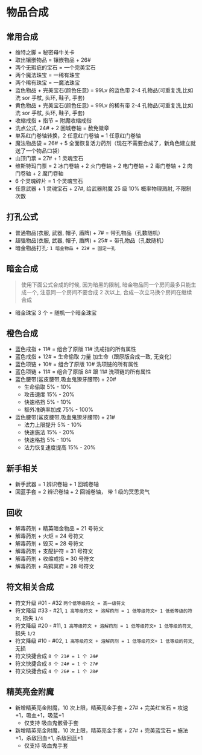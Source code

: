 # 物品合成

## 常用合成

- 维特之脚 = 秘密母牛关卡
- 取出镶嵌物品 = 镶嵌物品 + 26#
- 两个无瑕疵的宝石 = 一个完美宝石
- 两个魔法珠宝 = 一稀有珠宝
- 两个稀有珠宝 = 一魔法珠宝
- 蓝色物品 + 完美宝石(颜色任意) = 99Lv 的蓝色带 2-4 孔物品(可重复洗,比如洗 sor 手杖, 头环, 鞋子, 手套)
- 黄色物品 + 完美宝石(颜色任意) = 99Lv 的稀有带 2-4 孔物品(可重复洗,比如洗 sor 手杖, 头环, 鞋子, 手套)
- 收缩戒指 + 指节 = 附魔收缩戒指
- 洗点公式, 24# + 2 回城卷轴 = 赦免徽章
- 单系红门卷轴转换，2 任意红门卷轴 = 1 任意红门卷轴
- 魔法物品袋 = 26# + 5 全面恢复活力药剂（现在不需要合成了，新角色建立就送了一个物品口袋）
- 山顶门票 = 27# + 1 灵魂宝石
- 维斯特玛门票 = 2 冰门卷轴 + 2 火门卷轴 + 2 电门卷轴 + 2 毒门卷轴 + 2 肉门卷轴 + 2 魔门卷轴
- 6 个灵魂碎片 = 1 个灵魂宝石
- 任意武器 + 1 灵魂宝石 + 27#, 给武器附魔 25 级 10% 概率物理溅射, 不限制次数

## 打孔公式

- 普通物品(衣服, 武器, 帽子, 盾牌) + 7# = 带孔物品（孔数随机）
- 超强物品(衣服, 武器, 帽子, 盾牌) + 25# = 带孔物品（孔数随机）
- 暗金物品打孔: `1 暗金物品 + 22# = 固定一孔`

## 暗金合成

> 使用下面公式合成的时候, 因为暗黑的限制, 暗金物品同一个房间最多只能生成一个, 注意同一个房间不要合成 2 次以上, 合成一次立马换个房间在继续合成

- 暗金珠宝 3 个 = 随机一个暗金珠宝

## 橙色合成

- 蓝色戒指 + 11# = 组合了原版 11# 洗戒指的所有属性
- 蓝色戒指 + 12# = 生命偷取 力量 加生命（跟原版合成一致, 无变化）
- 蓝色项链 + 10# = 组合了原版 10# 洗项链的所有属性
- 蓝色项链 + 11# = 组合了原版 8# 跟 11# 洗项链的所有属性
- 蓝色腰带(鲨皮腰带,吸血鬼獠牙腰带) + 20#
  - 生命偷取 5% - 10%
  - 攻击速度 15% - 20%
  - 快速格挡 5% - 10%
  - 额外准确率加成 75% - 100%
- 蓝色腰带(鲨皮腰带,吸血鬼獠牙腰带) + 21#
  - 法力上限提升 5% - 10%
  - 快速施法 15% - 20%
  - 快速格挡 5% - 10%
  - 法力恢复速度提高 15% - 20%

## 新手相关

- 新手武器 = 1 辨识卷轴 + 1 回城卷轴
- 回蓝手套 = 2 辨识卷轴 + 2 回城卷轴， 带 1 级的冥思灵气

## 回收

- 解毒药剂 + 精英暗金物品 = 21 号符文
- 解毒药剂 + 火炬 = 24 号符文
- 解毒药剂 + 毁灭 = 28 号符文
- 解毒药剂 + 支配护符 = 31 号符文
- 解毒药剂 + 收缩戒指 = 30 号符文
- 解毒药剂 + 乌鸦冥府 = 28 号符文

## 符文相关合成

- 符文升级 #01 - #32 `两个低等级符文 = 高一级符文`
- 符文降级 #33 - #21, `1 高等级符文 + 溶解药剂 = 1 低等级符文+ 1 低低等级的符文`, 损失 `1/4`
- 符文降级 #20 - #11, `1 高等级符文 + 溶解药剂 = 1 低等级符文+ 1 低等级的符文`, 损失 `1/2`
- 符文降级 #10 - #02, `1 高等级符文 + 溶解药剂 = 1 低等级符文+ 1 低等级的符文`, 无损
- 符文快捷合成 `8 个 21# = 1 个 24#`
- 符文快捷合成 `8 个 24# = 1 个 27#`
- 符文快捷合成 `4 个 26# = 1 个 28#`

## 精英亮金附魔

- 新增精英亮金附魔，10 次上限，精英亮金手套 + 27# + 完美红宝石 = 攻速+1，吸血+1，吸蓝+1
  - 仅支持 吸血鬼骸骨手套
- 新增精英亮金附魔，10 次上限，精英亮金手套 + 27# + 完美蓝宝石 = 施法+1，杀敌回血+1, 杀敌回蓝+1
  - 仅支持 吸血鬼手套
